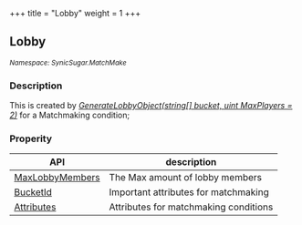 +++
title = "Lobby"
weight = 1
+++

## Lobby
<small>*Namespace: SynicSugar.MatchMake*</small>

### Description
This is created by *[GenerateLobbyObject(string[] bucket, uint MaxPlayers = 2)](../../SynicSugar.MatchMake/MatchMakeManager/generatelobbyobject)* for a Matchmaking condition;


### Properity
| API | description |
|---|---|
| [MaxLobbyMembers](../Lobby/maxlobbymembers)  | The Max amount of lobby members |
| [BucketId](../Lobby/bucketid) | Important attributes for matchmaking |
| [Attributes](../Lobby/attributes) | Attributes for matchmaking conditions |